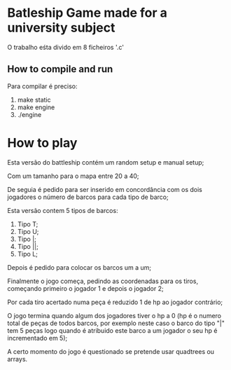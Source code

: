 # Batleship Game made for a university subject

O trabalho eśta divido em 8 ficheiros '.c'

## How to compile and run

Para compilar é preciso:

1. make static 
2. make engine
3. ./engine

# How to play
Esta versão do battleship contém um random setup e manual setup;

Com um tamanho para o mapa entre 20 a 40;

De seguia é pedido para ser inserido em concordância com os dois jogadores o número de barcos para cada tipo de barco;

Esta versão contem 5 tipos de barcos:

1. Tipo T;
2. Tipo U;
3. Tipo |; 
4. Tipo ||;
5. Tipo L;


Depois é pedido para colocar os barcos um a um;

Finalmente o jogo começa, pedindo as coordenadas para os tiros, começando primeiro o jogador 1 e depois o jogador 2;

Por cada tiro acertado numa peça é reduzido 1 de hp ao jogador contrário;

O jogo termina quando algum dos jogadores tiver o hp a 0 (hp é o numero total de peças de todos barcos, por exemplo neste caso o barco do tipo "|" tem 5 peças logo quando é atribuido este barco a um jogador o seu hp é incrementado em 5);


A certo momento do jogo é questionado se pretende usar quadtrees ou arrays.
